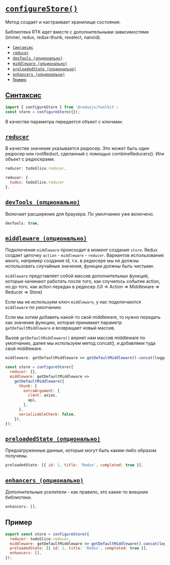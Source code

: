 # [`configureStore()`](../index.md)

Метод создает и настраивает хранилище состояния.

Библиотека RTK идет вместе с дополнительными зависимостями (immer, redux, redux-thunk, reselect, nanoid).

- [`Синтаксис`](#cинтаксис)
- [`reducer`](#reducer)
- [`devTools (опционально)`](#devtools)
- [`middleware (опционально)`](#middleware)
- [`preloadedState (опционально)`](#preloadedstate)
- [`enhancers (опционально)`](#enhancers)
- [`Пример`](#пример)

## [Cинтаксис](#configurestore)

```js
import { configureStore } from '@reduxjs/toolkit';
const store = configureStore({});
```

В качестве параметра передается объект с ключами.

## [`reducer`](#configurestore)

В качестве значения указывается редюсер. Это может быть один редюсер или rootReduct, сделанный с помощью combineReducers(). Или объект с редюсерами.

```js
reducer: todoSlice.reducer,
```

```js
reducer: {
  todos: todoSlice.reducer
},
```

## [`devTools (опционально)`](#configurestore)

Включает расширение для браузера. По умолчанию уже включено.

```js
devTools: true,
```

## [`middleware (опционально)`](#configurestore)

Подключение `middleware` происходит в момент создания `store`. Redux создает цепочку `action` - `middleware` - `reducer`. Вариантов использования много, например создание id, т.к. в редюсере мы не должны использовать случайные значения, функции должны быть чистыми.

`middleware` представляет собой массив дополнительных функций, которые начинают работать после того, как случилось событие action, но до того, как action передан в редюсер (UI => Action => Middleware => Reducer => Store)

Если мы не используем ключ `middleware`, у нас подключаются `middleware` по умолчанию.

Если мы хотим добавить какой-то свой middleware, то нужно передать как значение функцию, которая принимает параметр `getDefaultMiddleware` и возвращает новый массив.

Вызов `getDefaultMiddleware()` вернет нам массив middleware по умолчанию, далее мы используем метод concat(), и добавляем туда свой middleware.

```js
middleware: getDefaultMiddleware => getDefaultMiddleware().concat(logger),
```

```jsx
const store = configureStore({
  reducer: {},
  middleware: getDefaultMiddleware =>
    getDefaultMiddleware({
      thunk: {
        extraArgument: {
          clent: axios,
          api,
        },
      },
      serializableCheck: false,
    }),
});
```

## [`preloadedState (опционально)`](#configurestore)

Предзагруженные данные, которые могут быть каким-либо образом получены.

```js
preloadedState: [{ id: 1, title: 'Redux', completed: true }],
```

## [`enhancers (опционально)`](#configurestore)

Дополнительные усилители - как правило, это какие-то внешние библиотеки.

```js
enhancers: [],
```

## Пример

```js
export const store = configureStore({
  reducer: todoSlice.reducer,
  middleware: getDefaultMiddleware => getDefaultMiddleware().concat(logger),
  preloadedState: [{ id: 1, title: 'Redux', completed: true }],
  enhancers: [],
});
```
